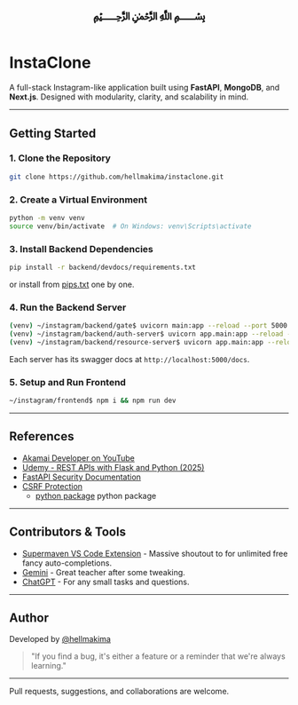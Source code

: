 <h1 align="center">﷽</h1>

# InstaClone

A full-stack Instagram-like application built using **FastAPI**, **MongoDB**, and **Next.js**.
Designed with modularity, clarity, and scalability in mind.

---

## Getting Started

### 1. Clone the Repository

```bash
git clone https://github.com/hellmakima/instaclone.git
```

### 2. Create a Virtual Environment

```bash
python -m venv venv
source venv/bin/activate  # On Windows: venv\Scripts\activate
```

### 3. Install Backend Dependencies

```bash
pip install -r backend/devdocs/requirements.txt
```

or
install from [pips.txt](https://github.com/hellmakima/instaclone/blob/main/d:/project/instagram/devdocs/pips.txt) one by one.

### 4. Run the Backend Server

```bash
(venv) ~/instagram/backend/gate$ uvicorn main:app --reload --port 5000
(venv) ~/instagram/backend/auth-server$ uvicorn app.main:app --reload --port 5001
(venv) ~/instagram/backend/resource-server$ uvicorn app.main:app --reload --port 5002
```

Each server has its swagger docs at `http://localhost:5000/docs`.

### 5. Setup and Run Frontend

```bash
~/instagram/frontend$ npm i && npm run dev
```

---

## References

- [Akamai Developer on YouTube](https://www.youtube.com/embed/5GxQ1rLTwaU)
- [Udemy - REST APIs with Flask and Python (2025)](https://www.udemy.com/course/rest-api-flask-and-python/)
- [FastAPI Security Documentation](https://fastapi.tiangolo.com/tutorial/security/first-steps/)
- [CSRF Protection](https://github.com/OWASP/CheatSheetSeries/blob/master/cheatsheets/Cross-Site_Request_Forgery_Prevention_Cheat_Sheet.md#token-based-mitigation)
  - [python package](https://pypi.org/project/fastapi-csrf-protect/) python package

---

## Contributors & Tools

- [Supermaven VS Code Extension](https://marketplace.visualstudio.com/items?itemName=Supermaven.supermaven) - Massive shoutout to for unlimited free fancy auto-completions.
- [Gemini](https://gemini.google.com/app?hl=en-IN) - Great teacher after some tweaking.
- [ChatGPT](https://chatgpt.com/?temporary-chat=true) - For any small tasks and questions.

---

## Author

Developed by [@hellmakima](https://github.com/hellmakima)

> "If you find a bug, it's either a feature or a reminder that we're always learning."

---

Pull requests, suggestions, and collaborations are welcome.
